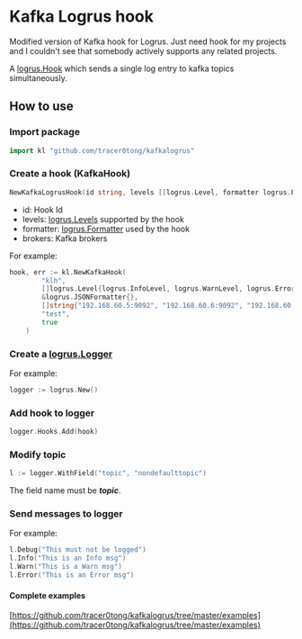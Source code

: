 # Kafka Logrus hook

Modified version of Kafka hook for Logrus.
Just need hook for my projects and I couldn't see that somebody actively supports any related projects.

A [logrus.Hook](https://godoc.org/github.com/sirupsen/logrus#Hook) which sends a single
log entry to kafka topics simultaneously.

## How to use

### Import package

```Go
import kl "github.com/tracer0tong/kafkalogrus"
```

### Create a hook (KafkaHook)

```Go
NewKafkaLogrusHook(id string, levels []logrus.Level, formatter logrus.Formatter, brokers []string, defaultTopic string, injectHostname bool) (*KafkaHook, error)
```

- id: Hook Id
- levels: [logrus.Levels](https://godoc.org/github.com/sirupsen/logrus#Level) supported by the hook
- formatter: [logrus.Formatter](https://godoc.org/github.com/sirupsen/logrus#Formatter) used by the hook
- brokers: Kafka brokers

For example:

```Go
hook, err := kl.NewKafkaHook(
        "klh",
        []logrus.Level{logrus.InfoLevel, logrus.WarnLevel, logrus.ErrorLevel},
        &logrus.JSONFormatter{},
        []string{"192.168.60.5:9092", "192.168.60.6:9092", "192.168.60.7:9092"},
        "test",
        true
    )
```

### Create a [logrus.Logger](https://godoc.org/github.com/sirupsen/logrus#Logger)

For example:

```Go
logger := logrus.New()
```

### Add hook to logger

```Go
logger.Hooks.Add(hook)
```

### Modify topic

```Go
l := logger.WithField("topic", "nondefaulttopic")
```

The field name must be ***topic***.


### Send messages to logger

For example:

```Go
l.Debug("This must not be logged")
l.Info("This is an Info msg")
l.Warn("This is a Warn msg")
l.Error("This is an Error msg")
```

#### Complete examples

[https://github.com/tracer0tong/kafkalogrus/tree/master/examples](https://github.com/tracer0tong/kafkalogrus/tree/master/examples)
